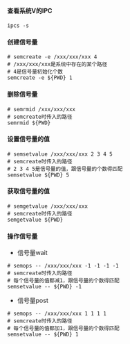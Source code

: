 #### 查看系统V的IPC
```
ipcs -s
```

#### 创建信号量

```
# semcreate -e /xxx/xxx/xxx 4
# /xxx/xxx/xxx是系统中存在的某个路径
# 4是信号量初始化个数
semcreate -e ${PWD} 1
```

#### 删除信号量

```
# semrmid /xxx/xxx/xxx
# semcreate时传入的路径
semrmid ${PWD}
```

#### 设置信号量的值

```
# semsetvalue /xxx/xxx/xxx 2 3 4 5
# semcreate时传入的路径
# 2 3 4 5是信号量的值，跟信号量的个数得匹配
semsetvalue ${PWD} 5
```

#### 获取信号量的值

```
# semgetvalue /xxx/xxx/xxx
# semcreate时传入的路径
semgetvalue ${PWD}
```

#### 操作信号量

- 信号量wait

```
# semops -- /xxx/xxx/xxx -1 -1 -1 -1
# semcreate时传入的路径
# 每个信号量的值都减1，跟信号量的个数得匹配
semsetvalue -- ${PWD} -1
```

- 信号量post

```
# semops -- /xxx/xxx/xxx 1 1 1 1
# semcreate时传入的路径
# 每个信号量的值都加1，跟信号量的个数得匹配
semsetvalue -- ${PWD} 1
```

